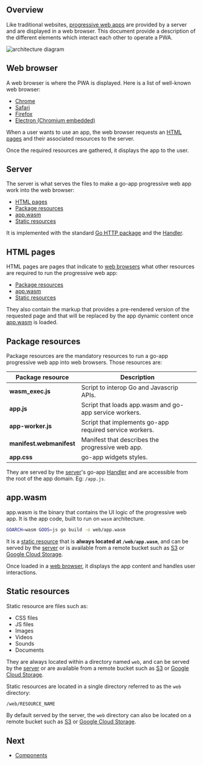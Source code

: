 ## Overview

Like traditional websites, [progressive web apps](https://developers.google.com/web/progressive-web-apps) are provided by a server and are displayed in a web browser. This document provide a description of the different elements which interact each other to operate a PWA.

![architecture diagram](/web/images/architecture.svg)

## Web browser

A web browser is where the PWA is displayed. Here is a list of well-known web browser:

- [Chrome](https://www.google.com/chrome)
- [Safari](https://www.apple.com/safari)
- [Firefox](https://www.mozilla.org/firefox)
- [Electron (Chromium embedded)](https://www.electronjs.org/)

When a user wants to use an app, the web browser requests an [HTML pages](#html-pages) and their associated resources to the server.

Once the required resources are gathered, it displays the app to the user.

## Server

The server is what serves the files to make a go-app progressive web app work into the web browser:

- [HTML pages](#html-pages)
- [Package resources](#package-resources)
- [app.wasm](#app-wasm)
- [Static resources](#static-resources)

It is implemented with the standard [Go HTTP package](https://golang.org/pkg/net/http) and the [Handler](/reference#Handler).

## HTML pages

HTML pages are pages that indicate to [web browsers](#web-browser) what other resources are required to run the progressive web app:

- [Package resources](#package-resources)
- [app.wasm](#app-wasm)
- [Static resources](#static-resources)

They also contain the markup that provides a pre-rendered version of the requested page and that will be replaced by the app dynamic content once [app.wasm](#app-wasm) is loaded.

## Package resources

Package resources are the mandatory resources to run a go-app progressive web app into web browsers. Those resources are:

| Package resource         | Description                                             |
| ------------------------ | ------------------------------------------------------- |
| **wasm_exec.js**         | Script to interop Go and Javascrip APIs.                |
| **app.js**               | Script that loads app.wasm and go-app service workers.  |
| **app-worker.js**        | Script that implements go-app required service workers. |
| **manifest.webmanifest** | Manifest that describes the progressive web app.        |
| **app.css**              | go-app widgets styles.                                  |

They are served by the [server](#server)'s go-app [Handler](/reference#Handler) and are accessible from the root of the app domain. Eg: `/app.js`.

## app.wasm

app.wasm is the binary that contains the UI logic of the progressive web app. It is the app code, built to run on `wasm` architecture.

```bash
GOARCH=wasm GOOS=js go build -o web/app.wasm
```

It is a [static resource](#static-resources) that is **always located at `/web/app.wasm`**, and can be served by the [server](#server) or is available from a remote bucket such as [S3](https://aws.amazon.com/s3) or [Google Cloud Storage](https://cloud.google.com/storage).

Once loaded in a [web browser](#web-browser), it displays the app content and handles user interactions.

## Static resources

Static resource are files such as:

- CSS files
- JS files
- Images
- Videos
- Sounds
- Documents

They are always located within a directory named `web`, and can be served by the [server](#server) or are available from a remote bucket such as [S3](https://aws.amazon.com/s3) or [Google Cloud Storage](https://cloud.google.com/storage).

Static resources are located in a single directory referred to as the `web` directory:

```sh
/web/RESOURCE_NAME
```

By default served by the server, the `web` directory can also be located on a remote bucket such as [S3](https://aws.amazon.com/s3) or [Google Cloud Storage](https://cloud.google.com/storage).

## Next

- [Components](/components)
